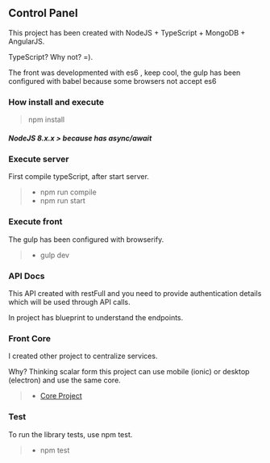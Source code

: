 


## Control Panel

This project has been created with NodeJS + TypeScript + MongoDB + AngularJS.

TypeScript? Why not? =).

The front was developmented with es6 , keep cool, the gulp has been configured with babel because some browsers not accept es6

### <i class="icon-hdd"></i> How install and execute

> npm install

##### NodeJS 8.x.x > because has async/await

### Execute server
 First compile typeScript, after start server.
 > - npm run compile
 > - npm run start

### Execute front

The gulp has been configured with browserify.
 > - gulp dev

### API Docs

This API created with restFull and you need to provide authentication details which will be used through API calls.

In project has blueprint to understand the endpoints.

### Front Core

I created other project to centralize services.

Why? Thinking scalar form this project can use mobile (ionic) or desktop (electron) and use the same core.

> - [Core Project](https://github.com/corohsnk/controlpanel-core)

### Test

To run the library tests, use npm test.

> - npm test

